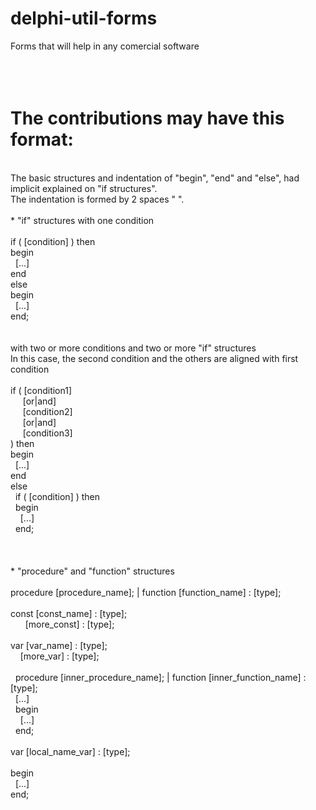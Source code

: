 # delphi-util-forms</br>
Forms that will help in any comercial software</br>
</br>
</br>
</br>
# The contributions may have this format:</br>
</br>
The basic structures and indentation of "begin", "end" and "else", had implicit explained on "if structures".</br>
The indentation is formed by 2 spaces "  ".</br>
</br>
* "if" structures with one condition</br>
</br>
if ( [condition]  ) then</br>
begin</br>
&nbsp;&nbsp;[...]</br>
end</br>
else</br>
begin</br>
&nbsp;&nbsp;[...]</br>
end;</br>
</br>
</br>
with two or more conditions and two or more "if" structures</br>
In this case, the second condition and the others are aligned with first condition</br>
</br>
if ( [condition1]</br>
&nbsp;&nbsp;&nbsp;&nbsp;&nbsp;[or|and]</br>
&nbsp;&nbsp;&nbsp;&nbsp;&nbsp;[condition2]</br>
&nbsp;&nbsp;&nbsp;&nbsp;&nbsp;[or|and]</br>
&nbsp;&nbsp;&nbsp;&nbsp;&nbsp;[condition3]</br>
) then</br>
begin</br>
&nbsp;&nbsp;[...]</br>
end</br>
else</br>
&nbsp;&nbsp;if ( [condition] ) then</br>
&nbsp;&nbsp;begin</br>
&nbsp;&nbsp;&nbsp;&nbsp;[...]</br>
&nbsp;&nbsp;end;</br>
</br>
</br>
</br>
* "procedure" and "function" structures</br>
</br>
procedure [procedure_name]; | function [function_name] : [type];</br>
</br>
const [const_name] : [type];</br>
&nbsp;&nbsp;&nbsp;&nbsp;&nbsp;&nbsp;[more_const] : [type];</br>
</br>
var [var_name] : [type];</br>
&nbsp;&nbsp;&nbsp;&nbsp;[more_var] : [type];</br>
</br>
&nbsp;&nbsp;procedure [inner_procedure_name]; | function [inner_function_name] : [type];</br>
&nbsp;&nbsp;[...]</br>
&nbsp;&nbsp;begin</br>
&nbsp;&nbsp;&nbsp;&nbsp;[...]</br>
&nbsp;&nbsp;end;</br>
</br>
var [local_name_var] : [type];</br>
</br>
begin</br>
&nbsp;&nbsp;[...]</br>
end;</br>
